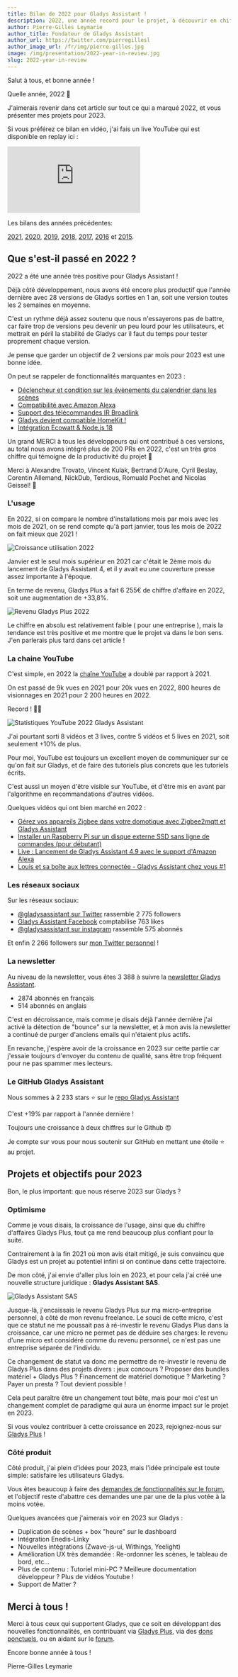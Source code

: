 ```yaml
---
title: Bilan de 2022 pour Gladys Assistant !
description: 2022, une année record pour le projet, à découvrir en chiffre dans cet article
author: Pierre-Gilles Leymarie
author_title: Fondateur de Gladys Assistant
author_url: https://twitter.com/pierregillesl
author_image_url: /fr/img/pierre-gilles.jpg
image: /img/presentation/2022-year-in-review.jpg
slug: 2022-year-in-review
---
```


Salut à tous, et bonne année !

Quelle année, 2022 🤩

J'aimerais revenir dans cet article sur tout ce qui a marqué 2022, et vous présenter mes projets pour 2023.

Si vous préférez ce bilan en vidéo, j'ai fais un live YouTube qui est disponible en replay ici :

<div class="youtubeVideoContainerInBlog">
    <iframe  src="https://www.youtube.com/embed/l2E1wNF-Mtw" title="YouTube video player" frameborder="0" allow="accelerometer; autoplay; clipboard-write; encrypted-media; gyroscope; picture-in-picture; web-share" allowfullscreen></iframe>
</div>

Les bilans des années précédentes:

[2021](/fr/blog/2021-year-in-review), [2020](/fr/blog/bilan-2020-gladys-assistant), [2019](/fr/blog/bilan-2019-gladys-assistant), [2018](/fr/blog/bilan-2018-pour-gladys-assistant), [2017](/fr/blog/bilan-gladys-2017), [2016](/fr/blog/bilan-annee-2016) et [2015](/fr/blog/bilan-2015-et-projets-pour-2016).

<!--truncate-->

## Que s'est-il passé en 2022 ?

2022 a été une année très positive pour Gladys Assistant !

Déjà côté développement, nous avons été encore plus productif que l'année dernière avec 28 versions de Gladys sorties en 1 an, soit une version toutes les 2 semaines en moyenne.

C'est un rythme déjà assez soutenu que nous n'essayerons pas de battre, car faire trop de versions peu devenir un peu lourd pour les utilisateurs, et mettrait en péril la stabilité de Gladys car il faut du temps pour tester proprement chaque version.

Je pense que garder un objectif de 2 versions par mois pour 2023 est une bonne idée.

On peut se rappeler de fonctionnalités marquantes en 2023 :

- [Déclencheur et condition sur les évènements du calendrier dans les scènes](/fr/blog/gladys-assistant-4-8-with-calendar-in-scenes/)
- [Compatibilité avec Amazon Alexa](/fr/blog/gladys-assistant-4-9-with-alexa-integration/)
- [Support des télécommandes IR Broadlink](/fr/blog/gladys-assistant-4-10-broadlink-and-performances/)
- [Gladys devient compatible HomeKit !](/fr/blog/gladys-assistant-4-12-homekit/)
- [Intégration Ecowatt & Node.js 18](/fr/blog/gladys-assistant-4-13-ecowatt/)

Un grand MERCI à tous les développeurs qui ont contribué à ces versions, au total nous avons intégré plus de 200 PRs en 2022, c'est un très gros chiffre qui témoigne de la productivité du projet 🎉

Merci à Alexandre Trovato, Vincent Kulak, Bertrand D'Aure, Cyril Beslay, Corentin Allemand, NickDub, Terdious, Romuald Pochet and Nicolas Geissel! 🙏

### L'usage

En 2022, si on compare le nombre d'installations mois par mois avec les mois de 2021, on se rend compte qu'à part janvier, tous les mois de 2022 on fait mieux que 2021 !

![Croissance utilisation 2022](../../../static/img/articles/fr/year-in-review-2022/gladys-usage-2022.jpg)

Janvier est le seul mois supérieur en 2021 car c'était le 2ème mois du lancement de Gladys Assistant 4, et il y avait eu une couverture presse assez importante à l'époque.

En terme de revenu, Gladys Plus a fait 6 255€ de chiffre d'affaire en 2022, soit une augmentation de +33,8%.

![Revenu Gladys Plus 2022](../../../static/img/articles/fr/year-in-review-2022/gladys-plus-revenue-2022.jpg)

Le chiffre en absolu est relativement faible ( pour une entreprise ), mais la tendance est très positive et me montre que le projet va dans le bon sens. J'en parlerais plus tard dans cet article !

### La chaine YouTube

C'est simple, en 2022 la [chaîne YouTube](https://www.youtube.com/@GladysAssistant) a doublé par rapport à 2021.

On est passé de 9k vues en 2021 pour 20k vues en 2022, 800 heures de visionnages en 2021 pour 2 200 heures en 2022.

Record ! 🚀🚀

![Statistiques YouTube 2022 Gladys Assistant](../../../static/img/articles/fr/year-in-review-2022/youtube-stats-2022.jpg)

J'ai pourtant sorti 8 vidéos et 3 lives, contre 5 vidéos et 5 lives en 2021, soit seulement +10% de plus.

Pour moi, YouTube est toujours un excellent moyen de communiquer sur ce qu'on fait sur Gladys, et de faire des tutoriels plus concrets que les tutoriels écrits.

C'est aussi un moyen d'être visible sur YouTube, et d'être mis en avant par l'algorithme en recommandations d'autres vidéos.

Quelques vidéos qui ont bien marché en 2022 :

- [Gérez vos appareils Zigbee dans votre domotique avec Zigbee2mqtt et Gladys Assistant](https://youtu.be/ALW3uDB9P0s)
- [Installer un Raspberry Pi sur un disque externe SSD sans ligne de commandes (pour débutant)](https://youtu.be/Zn7imzI0oYU)
- [Live : Lancement de Gladys Assistant 4.9 avec le support d'Amazon Alexa](https://youtu.be/Da_AQSQedFg)
- [Louis et sa boîte aux lettres connectée - Gladys Assistant chez vous #1](https://youtu.be/XXanY-SP_5w)

### Les réseaux sociaux

Sur les réseaux sociaux:

- [@gladysassistant sur Twitter](https://twitter.com/gladysassistant) rassemble 2 775 followers
- [Gladys Assistant Facebook](https://www.facebook.com/gladysassistant) comptabilise 763 likes
- [@gladysassistant sur instagram](https://www.instagram.com/gladysassistant) rassemble 575 abonnés

Et enfin 2 266 followers sur [mon Twitter personnel](https://twitter.com/pierregillesl) !

### La newsletter

Au niveau de la newsletter, vous êtes 3 388 à suivre la [newsletter Gladys Assistant](https://email-list.gladysassistant.com/subscription/1mXJoEWEl).

- 2874 abonnés en français
- 514 abonnés en anglais

C'est en décroissance, mais comme je disais déjà l'année dernière j'ai activé la détection de "bounce" sur la newsletter, et à mon avis la newsletter a continué de purger d'anciens emails qui n'étaient plus actifs.

En revanche, j'espère avoir de la croissance en 2023 sur cette partie car j'essaie toujours d'envoyer du contenu de qualité, sans être trop fréquent pour ne pas spammer mes lecteurs.

### Le GitHub Gladys Assistant

Nous sommes à 2 233 stars ⭐ sur le [repo Gladys Assistant](https://github.com/GladysAssistant/Gladys)

C'est +19% par rapport à l'année dernière !

Toujours une croissance à deux chiffres sur le Github 😍

Je compte sur vous pour nous soutenir sur GitHub en mettant une étoile ⭐ au projet.

## Projets et objectifs pour 2023

Bon, le plus important: que nous réserve 2023 sur Gladys ?

### Optimisme

Comme je vous disais, la croissance de l'usage, ainsi que du chiffre d'affaires Gladys Plus, tout ça me rend beaucoup plus confiant pour la suite.

Contrairement à la fin 2021 où mon avis était mitigé, je suis convaincu que Gladys est un projet au potentiel infini si on continue dans cette trajectoire.

De mon côté, j'ai envie d'aller plus loin en 2023, et pour cela j'ai créé une nouvelle structure juridique : **Gladys Assistant SAS**.

![Gladys Assistant SAS](../../../static/img/articles/fr/year-in-review-2022/gladys-assistant-sas.jpg)

Jusque-là, j'encaissais le revenu Gladys Plus sur ma micro-entreprise personnel, à côté de mon revenu freelance. Le souci de cette micro, c'est que ce statut ne me poussait pas à ré-investir le revenu Gladys Plus dans la croissance, car une micro ne permet pas de déduire ses charges: le revenu d'une micro est considéré comme du revenu personnel, ce n'est pas une entreprise séparée de l'individu.

Ce changement de statut va donc me permettre de re-investir le revenu de Gladys Plus dans des projets divers : jeux concours ? Proposer des bundles matériel + Gladys Plus ? Financement de matériel domotique ? Marketing ? Payer un presta ? Tout devient possible !

Cela peut paraître être un changement tout bête, mais pour moi c'est un changement complet de paradigme qui aura un énorme impact sur le projet en 2023.

Si vous voulez contribuer à cette croissance en 2023, rejoignez-nous sur [Gladys Plus](/fr/plus) !

### Côté produit

Côté produit, j'ai plein d'idées pour 2023, mais l'idée principale est toute simple: satisfaire les utilisateurs Gladys.

Vous êtes beaucoup à faire des [demandes de fonctionnalités sur le forum](https://community.gladysassistant.com/c/feature-requests/43/l/latest?order=votes), et l'objectif reste d'abattre ces demandes une par une de la plus votée à la moins votée.

Quelques avancées que j'aimerais voir en 2023 sur Gladys :

- Duplication de scènes + box "heure" sur le dashboard
- Intégration Enedis-Linky
- Nouvelles intégrations (Zwave-js-ui, Withings, Yeelight)
- Amélioration UX très demandée : Re-ordonner les scènes, le tableau de bord, etc...
- Plus de contenu : Tutoriel mini-PC ? Meilleure documentation développeur ? Plus de vidéos Youtube !
- Support de Matter ?

## Merci à tous !

Merci à tous ceux qui supportent Gladys, que ce soit en développant des nouvelles fonctionnalités, en contribuant via [Gladys Plus](/fr/plus/), via des [dons ponctuels](https://www.buymeacoffee.com/gladysassistant), ou en aidant sur le [forum](https://community.gladysassistant.com/).

Encore bonne année à tous !

Pierre-Gilles Leymarie
